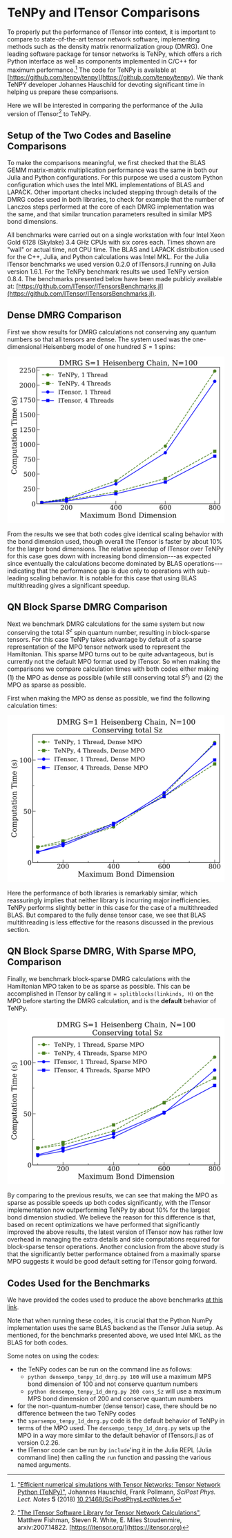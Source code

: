 # TeNPy and ITensor Comparisons

To properly put the performance of ITensor into context, it is important to compare
to state-of-the-art tensor network software, implementing methods such as the
density matrix renormalization group (DMRG). One leading software package
for tensor networks is TeNPy, which offers a rich Python interface as well as components
implemented in C/C++ for maximum performance.[^TeNPy] The code for TeNPy is available
at [https://github.com/tenpy/tenpy](https://github.com/tenpy/tenpy). We thank TeNPY developer Johannes Hauschild for devoting significant time in helping us prepare these comparisons. 

[^TeNPy]: ["Efficient numerical simulations with Tensor Networks: Tensor Network Python (TeNPy)"](https://scipost.org/10.21468/SciPostPhysLectNotes.5), Johannes Hauschild, Frank Pollmann, _SciPost Phys. Lect. Notes_ **5** (2018) [10.21468/SciPostPhysLectNotes.5](https://scipost.org/10.21468/SciPostPhysLectNotes.5) 

Here we will be interested in comparing the performance of the Julia version of ITensor[^ITensor]
to TeNPy.

[^ITensor]: ["The ITensor Software Library for Tensor Network Calculations"](https://arxiv.org/abs/2007.14822), Matthew Fishman, Steven R. White, E. Miles Stoudenmire, arxiv:2007.14822. [https://itensor.org/](https://itensor.org)

## Setup of the Two Codes and Baseline Comparisons

To make the comparisons meaningful, we first checked that the BLAS GEMM matrix-matrix multiplication performance was the same in both our Julia and Python configurations. For this purpose we used a custom Python configuration which uses the Intel MKL implementations of BLAS and LAPACK. Other important checks included stepping through details of the DMRG codes used in both libraries, to check for example that the number of Lanczos steps performed at the core of each DMRG implementation was the same, and that similar truncation parameters resulted in similar MPS bond dimensions.

All benchmarks were carried out on a single workstation with four Intel Xeon Gold 6128 (Skylake) 3.4 GHz CPUs with six cores each. Times shown are "wall" or actual time, not CPU time.
The BLAS and LAPACK distribution used for the C++, Julia, and Python calculations was Intel MKL.
For the Julia ITensor benchmarks we used version 0.2.0 of ITensors.jl running on Julia version 1.6.1.
For the TeNPy benchmark results we used TeNPy version 0.8.4.
The benchmarks presented below have been made publicly available at:
[https://github.com/ITensor/ITensorsBenchmarks.jl](https://github.com/ITensor/ITensorsBenchmarks.jl).


## Dense DMRG Comparison

First we show results for DMRG calculations not conserving any quantum numbers so that all tensors are dense. The system used was the one-dimensional Heisenberg model of one hundred $S=1$ spins:

![](tenpy_dmrg_1d_compare.png)

From the results we see that both codes give identical scaling behavior with the bond dimension used, though overall the ITensor is faster by about $10\%$ for the larger bond dimensions. The relative speedup of ITensor over TeNPy for this case goes down with increasing bond dimension---as expected since eventually the calculations become dominated by BLAS operations---indicating that the performance gap is due only to operations with sub-leading scaling behavior. It is notable for this case that using BLAS multithreading gives a significant speedup.

## QN Block Sparse DMRG Comparison

Next we benchmark DMRG calculations for the same system but now conserving the total $S^z$ spin quantum number, resulting in block-sparse tensors. For this case TeNPy takes advantage by default of a sparse representation of the MPO tensor network used to represent the Hamiltonian. This sparse MPO turns out to be quite advantageous, but is currently not the default MPO format used by ITensor. So when making the comparisons we compare calculation times with both codes either making (1) the MPO as dense as possible (while still conserving total $S^z$) and (2) the MPO as sparse as possible. 

First when making the MPO as dense as possible, we find the following calculation times:

![](tenpy_dmrg_1d_qn_densempo.png)

Here the performance of both libraries is remarkably similar, which reassuringly implies that neither library is incurring major inefficiencies. TeNPy performs slightly better in this case for the case of a multithreaded BLAS. But compared to the fully dense tensor case, we see that BLAS multithreading is less effective for the reasons discussed in the previous section.

## QN Block Sparse DMRG, With Sparse MPO, Comparison

Finally, we benchmark block-sparse DMRG calculations with the Hamiltonian MPO taken to be as sparse as possible. This can be accomplished in ITensor by calling 
`H = splitblocks(linkinds, H)` on the MPO before starting the DMRG calculation, and is the **default** behavior of TeNPy. 

![](tenpy_dmrg_1d_qn_sparsecompare.png)

By comparing to the previous results, we can see that making the MPO as sparse as possible speeds up both codes significantly, with the ITensor implementation now outperforming TeNPy by about $10\%$ for the largest bond dimension studied. We believe the reason for this difference is that, based on recent optimizations we have performed that significantly improved the above results, the latest version of ITensor now has rather low overhead in managing the extra details and side computations required for block-sparse tensor operations. 
Another conclusion from the above study is that the significantly better performance obtained from a maximally sparse MPO suggests it would be good default setting for ITensor going forward.

## Codes Used for the Benchmarks

We have provided the codes used to produce the above benchmarks [at this link](https://github.com/ITensor/ITensorsBenchmarks.jl/tree/main/src/tenpy_itensor_comparison).

Note that when running these codes, it is crucial that the Python NumPy implementation uses the same BLAS backend as the ITensor Julia setup. As mentioned, for the benchmarks presented above, we used Intel MKL as the BLAS for both codes.

Some notes on using the codes:
- the TeNPy codes can be run on the command line as follows: 
    * `python densempo_tenpy_1d_dmrg.py 100` will use a maximum MPS bond dimension of 100 and not conserve quantum numbers
    * `python densempo_tenpy_1d_dmrg.py 200 cons_Sz` will use a maximum MPS bond dimension of 200 and conserve quantum numbers
- for the non-quantum-number (dense tensor) case, there should be no difference between the two TeNPy codes
- the `sparsempo_tenpy_1d_dmrg.py` code is the default behavior of TeNPy in terms of the MPO used. The `densempo_tenpy_1d_dmrg.py` sets up the MPO in a way more similar to the default behavior of ITensors.jl as of version 0.2.26.
- the ITensor code can be run by `include`'ing it in the Julia REPL (Julia command line) then calling the `run` function and passing the various named arguments.



